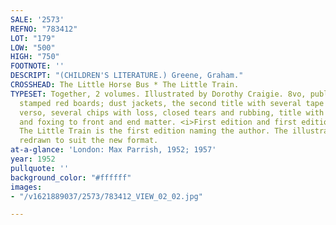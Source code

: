 ```yaml
---
SALE: '2573'
REFNO: "783412"
LOT: "179"
LOW: "500"
HIGH: "750"
FOOTNOTE: ''
DESCRIPT: "(CHILDREN'S LITERATURE.) Greene, Graham."
CROSSHEAD: The Little Horse Bus * The Little Train.
TYPESET: Together, 2 volumes. Illustrated by Dorothy Craigie. 8vo, publisher's gilt
  stamped red boards; dust jackets, the second title with several tape repairs to
  verso, several chips with loss, closed tears and rubbing, title with ownership inscription
  and foxing to front and end matter. <i>First edition and first edition thus.</i>
  The Little Train is the first edition naming the author. The illustrations were
  redrawn to suit the new format.
at-a-glance: 'London: Max Parrish, 1952; 1957'
year: 1952
pullquote: ''
background_color: "#ffffff"
images:
- "/v1621889037/2573/783412_VIEW_02_02.jpg"

---
```

